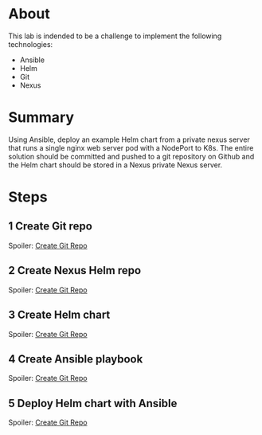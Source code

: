 
# About
This lab is indended to be a challenge to implement the following technologies:
   - Ansible
   - Helm
   - Git
   - Nexus

# Summary
Using Ansible, deploy an example Helm chart from a private nexus server that
runs a single nginx web server pod with a NodePort to K8s. The entire
solution should be committed and pushed to a git repository on Github and
the Helm chart should be stored in a Nexus private Nexus server.

# Steps
## 1 Create Git repo
Spoiler: [Create Git Repo](solutions/create_git_repo.md)

## 2 Create Nexus Helm repo
Spoiler: [Create Git Repo](solutions/create_nexus_repo.md)

## 3 Create Helm chart
Spoiler: [Create Git Repo](solutions/create_helm_chart.md)

## 4 Create Ansible playbook
Spoiler: [Create Git Repo](solutions/create_ansible_playbook.md)

## 5 Deploy Helm chart with Ansible
Spoiler: [Create Git Repo](solutions/deploy_helm_chart_with_ansible.md)